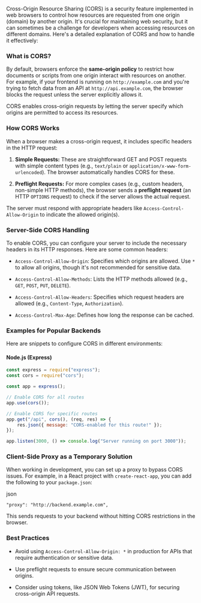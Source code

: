 Cross-Origin Resource Sharing (CORS) is a security feature implemented in web browsers to control how resources are requested from one origin (domain) by another origin. It's crucial for maintaining web security, but it can sometimes be a challenge for developers when accessing resources on different domains. Here's a detailed explanation of CORS and how to handle it effectively:

### **What is CORS?**

By default, browsers enforce the **same-origin policy** to restrict how documents or scripts from one origin interact with resources on another. For example, if your frontend is running on `http://example.com` and you're trying to fetch data from an API at `http://api.example.com`, the browser blocks the request unless the server explicitly allows it.

CORS enables cross-origin requests by letting the server specify which origins are permitted to access its resources.

### **How CORS Works**

When a browser makes a cross-origin request, it includes specific headers in the HTTP request:

1. **Simple Requests:** These are straightforward GET and POST requests with simple content types (e.g., `text/plain` or `application/x-www-form-urlencoded`). The browser automatically handles CORS for these.
    
2. **Preflight Requests:** For more complex cases (e.g., custom headers, non-simple HTTP methods), the browser sends a **preflight request** (an HTTP `OPTIONS` request) to check if the server allows the actual request.
    

The server must respond with appropriate headers like `Access-Control-Allow-Origin` to indicate the allowed origin(s).

### **Server-Side CORS Handling**

To enable CORS, you can configure your server to include the necessary headers in its HTTP responses. Here are some common headers:

- `Access-Control-Allow-Origin`: Specifies which origins are allowed. Use `*` to allow all origins, though it's not recommended for sensitive data.
    
- `Access-Control-Allow-Methods`: Lists the HTTP methods allowed (e.g., `GET`, `POST`, `PUT`, `DELETE`).
    
- `Access-Control-Allow-Headers`: Specifies which request headers are allowed (e.g., `Content-Type`, `Authorization`).
    
- `Access-Control-Max-Age`: Defines how long the response can be cached.
    

### **Examples for Popular Backends**

Here are snippets to configure CORS in different environments:

#### **Node.js (Express)**

```Javascript
const express = require("express");
const cors = require("cors");

const app = express();

// Enable CORS for all routes
app.use(cors());

// Enable CORS for specific routes
app.get("/api", cors(), (req, res) => {
    res.json({ message: "CORS-enabled for this route!" });
});

app.listen(3000, () => console.log("Server running on port 3000"));
```

### **Client-Side Proxy as a Temporary Solution**

When working in development, you can set up a proxy to bypass CORS issues. For example, in a React project with `create-react-app`, you can add the following to your `package.json`:

json

```
"proxy": "http://backend.example.com",
```

This sends requests to your backend without hitting CORS restrictions in the browser.

### **Best Practices**

- Avoid using `Access-Control-Allow-Origin: *` in production for APIs that require authentication or sensitive data.
    
- Use preflight requests to ensure secure communication between origins.
    
- Consider using tokens, like JSON Web Tokens (JWT), for securing cross-origin API requests.